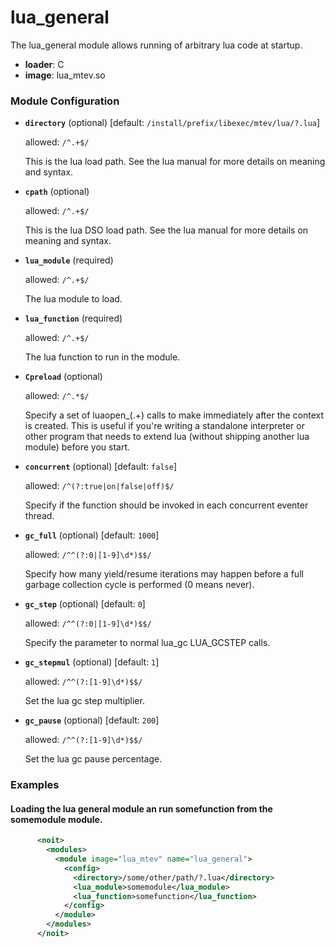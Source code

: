 

# lua_general

The lua_general module allows running of arbitrary lua code at
startup.


  * **loader**: C
  * **image**: lua_mtev.so

### Module Configuration

    
 * **`directory`** (optional)  [default: `/install/prefix/libexec/mtev/lua/?.lua`]

   allowed: `/^.+$/`

   This is the lua load path.  See the lua manual for more details
   on meaning and syntax.
 * **`cpath`** (optional) 

   allowed: `/^.+$/`

   This is the lua DSO load path.  See the lua manual for more
   details on meaning and syntax.
 * **`lua_module`** (required) 

   allowed: `/^.+$/`

   The lua module to load.
 * **`lua_function`** (required) 

   allowed: `/^.+$/`

   The lua function to run in the module.
 * **`Cpreload`** (optional) 

   allowed: `/^.*$/`

   Specify a set of luaopen_(.+) calls to make immediately after
   the context is created.  This is useful if you're writing a
   standalone interpreter or other program that needs to extend lua (without
   shipping another lua module) before you start.
 * **`concurrent`** (optional)  [default: `false`]

   allowed: `/^(?:true|on|false|off)$/`

   Specify if the function should be invoked in each concurrent
   eventer thread.
 * **`gc_full`** (optional)  [default: `1000`]

   allowed: `/^^(?:0|[1-9]\d*)$$/`

   Specify how many yield/resume iterations may happen before a
   full garbage collection cycle is performed (0 means never).
 * **`gc_step`** (optional)  [default: `0`]

   allowed: `/^^(?:0|[1-9]\d*)$$/`

   Specify the parameter to normal lua_gc LUA_GCSTEP calls.
 * **`gc_stepmul`** (optional)  [default: `1`]

   allowed: `/^^(?:[1-9]\d*)$$/`

   Set the lua gc step multiplier.
 * **`gc_pause`** (optional)  [default: `200`]

   allowed: `/^^(?:[1-9]\d*)$$/`

   Set the lua gc pause percentage.
### Examples

#### Loading the lua general module an run somefunction from the somemodule module.

```xml
      <noit>
        <modules>
          <module image="lua_mtev" name="lua_general">
            <config>
              <directory>/some/other/path/?.lua</directory>
              <lua_module>somemodule</lua_module>
              <lua_function>somefunction</lua_function>
            </config>
          </module>
        </modules>
      </noit>
    
```

